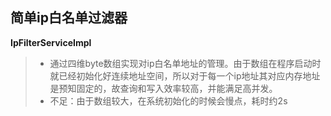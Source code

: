 ## 简单ip白名单过滤器

**IpFilterServiceImpl**
> - 通过四维byte数组实现对ip白名单地址的管理。由于数组在程序启动时就已经初始化好连续地址空间，所以对于每一个ip地址其对应内存地址是预知固定的，故查询和写入效率较高，并能满足高并发。
> - 不足：由于数组较大，在系统初始化的时候会慢点，耗时约2s